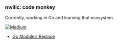 ### nwillc: code monkey

Currently, working in Go and learning that ecosystem. 

[![Medium](https://img.shields.io/badge/medium-%2312100E.svg?&style=for-the-badge&logo=medium&logoColor=white)](https://medium.com/@nwillc)
<!-- BLOG-POST-LIST:START -->
- [Go Module’s Replace](https://levelup.gitconnected.com/go-modules-replace-3ea6d0139c91?source=rss-c9a4243d7014------2)
<!-- BLOG-POST-LIST:END -->
